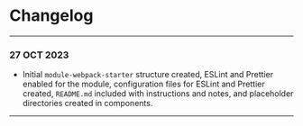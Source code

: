 # Changelog
---
### 27 OCT 2023
- Initial `module-webpack-starter` structure created, ESLint and Prettier enabled for the module, configuration files for ESLint and Prettier created, `README.md` included with instructions and notes, and placeholder directories created in components.  
---